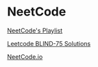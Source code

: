 # NeetCode

[NeetCode's Playlist](https://www.youtube.com/c/NeetCode/playlists)

[Leetcode BLIND-75 Solutions](https://www.youtube.com/playlist?list=PLot-Xpze53ldVwtstag2TL4HQhAnC8ATf)

[NeetCode.io](https://NeetCode.io)
